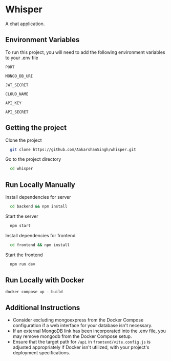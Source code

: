 
# Whisper

A chat application.


## Environment Variables

To run this project, you will need to add the following environment variables to your .env file

`PORT`

`MONGO_DB_URI`

`JWT_SECRET`

`CLOUD_NAME` 

`API_KEY`

`API_SECRET`

## Getting the project

Clone the project

```bash
  git clone https://github.com/AakarshanSingh/whisper.git
```

Go to the project directory

```bash
  cd whisper
```

## Run Locally Manually

Install dependencies for server

```bash
  cd backend && npm install
```

Start the server

```bash
  npm start 
```

Install dependencies for frontend

```bash
  cd frontend && npm install
```

Start the frontend

```bash
  npm run dev 
```
## Run Locally with Docker

```
docker compose up --build
```

## Additional Instructions
- Consider excluding mongoexpress from the Docker Compose configuration if a web interface for your database isn't necessary.
- If an external MongoDB link has been incorporated into the .env file, you may remove mongodb from the Docker Compose setup.
- Ensure that the target path for `/api` in `frontend/vite.config.js` is adjusted appropriately if Docker isn't utilized, with your project's deployment specifications.
